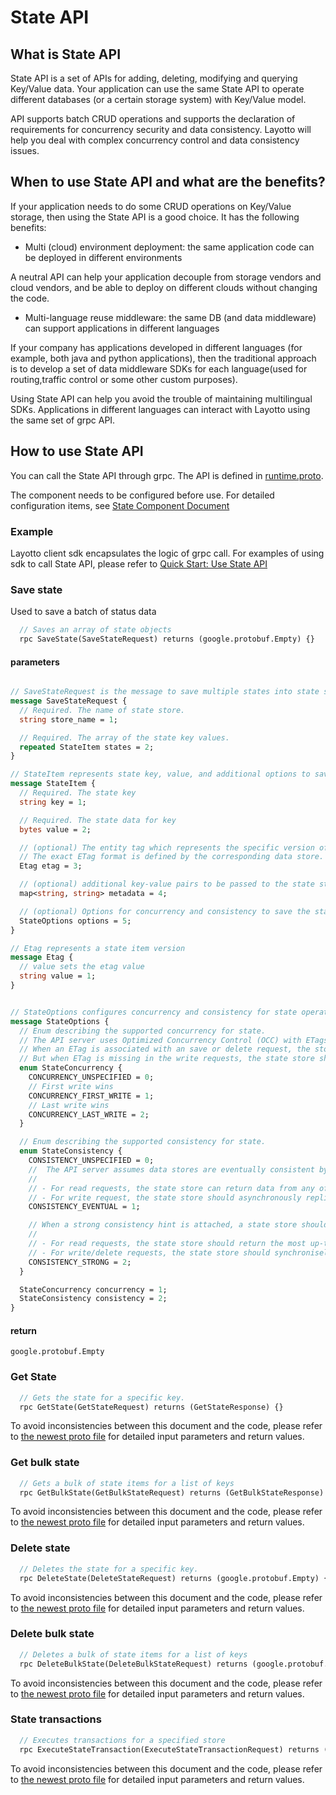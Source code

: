 # State API
## What is State API
State API is a set of APIs for adding, deleting, modifying and querying Key/Value data. Your application can use the same State API to operate different databases (or a certain storage system) with Key/Value model.

API supports batch CRUD operations and supports the declaration of requirements for concurrency security and data consistency. Layotto will help you deal with complex concurrency control and data consistency issues.

## When to use State API and what are the benefits?
If your application needs to do some CRUD operations on Key/Value storage, then using the State API is a good choice. It has the following benefits:

- Multi (cloud) environment deployment: the same application code can be deployed in different environments

A neutral API can help your application decouple from storage vendors and cloud vendors, and be able to deploy on different clouds without changing the code.

- Multi-language reuse middleware: the same DB (and data middleware) can support applications in different languages

If your company has applications developed in different languages (for example, both java and python applications), then the traditional approach is to develop a set of data middleware SDKs for each language(used for routing,traffic control or some other custom purposes).

Using State API can help you avoid the trouble of maintaining multilingual SDKs. Applications in different languages can interact with Layotto using the same set of grpc API.

## How to use State API
You can call the State API through grpc. The API is defined in [runtime.proto](https://github.com/mosn/layotto/blob/main/spec/proto/runtime/v1/runtime.proto).

The component needs to be configured before use. For detailed configuration items, see [State Component Document](component_specs/state/common.md)

### Example
Layotto client sdk encapsulates the logic of grpc call. For examples of using sdk to call State API, please refer to [Quick Start: Use State API](start/state/start.md)


### Save state
Used to save a batch of status data

```protobuf
  // Saves an array of state objects
  rpc SaveState(SaveStateRequest) returns (google.protobuf.Empty) {}
```

#### parameters

```protobuf

// SaveStateRequest is the message to save multiple states into state store.
message SaveStateRequest {
  // Required. The name of state store.
  string store_name = 1;

  // Required. The array of the state key values.
  repeated StateItem states = 2;
}

// StateItem represents state key, value, and additional options to save state.
message StateItem {
  // Required. The state key
  string key = 1;

  // Required. The state data for key
  bytes value = 2;

  // (optional) The entity tag which represents the specific version of data.
  // The exact ETag format is defined by the corresponding data store. Layotto runtime only treats ETags as opaque strings. 
  Etag etag = 3;

  // (optional) additional key-value pairs to be passed to the state store.
  map<string, string> metadata = 4;

  // (optional) Options for concurrency and consistency to save the state.
  StateOptions options = 5;
}

// Etag represents a state item version
message Etag {
  // value sets the etag value
  string value = 1;
}


// StateOptions configures concurrency and consistency for state operations
message StateOptions {
  // Enum describing the supported concurrency for state.
  // The API server uses Optimized Concurrency Control (OCC) with ETags.
  // When an ETag is associated with an save or delete request, the store shall allow the update only if the attached ETag matches with the latest ETag in the database.
  // But when ETag is missing in the write requests, the state store shall handle the requests in the specified strategy(e.g. a last-write-wins fashion).
  enum StateConcurrency {
    CONCURRENCY_UNSPECIFIED = 0;
    // First write wins
    CONCURRENCY_FIRST_WRITE = 1;
    // Last write wins
    CONCURRENCY_LAST_WRITE = 2;
  }

  // Enum describing the supported consistency for state.
  enum StateConsistency {
    CONSISTENCY_UNSPECIFIED = 0;
    //  The API server assumes data stores are eventually consistent by default.A state store should:
    //
    // - For read requests, the state store can return data from any of the replicas
    // - For write request, the state store should asynchronously replicate updates to configured quorum after acknowledging the update request.
    CONSISTENCY_EVENTUAL = 1;

    // When a strong consistency hint is attached, a state store should:
    //
    // - For read requests, the state store should return the most up-to-date data consistently across replicas.
    // - For write/delete requests, the state store should synchronisely replicate updated data to configured quorum before completing the write request.
    CONSISTENCY_STRONG = 2;
  }

  StateConcurrency concurrency = 1;
  StateConsistency consistency = 2;
}
```

#### return

`google.protobuf.Empty`

### Get State

```protobuf
  // Gets the state for a specific key.
  rpc GetState(GetStateRequest) returns (GetStateResponse) {}
```

To avoid inconsistencies between this document and the code, please refer to [the newest proto file](https://github.com/mosn/layotto/blob/main/spec/proto/runtime/v1/runtime.proto) for detailed input parameters and return values.

### Get bulk state

```protobuf
  // Gets a bulk of state items for a list of keys
  rpc GetBulkState(GetBulkStateRequest) returns (GetBulkStateResponse) {}
```

To avoid inconsistencies between this document and the code, please refer to [the newest proto file](https://github.com/mosn/layotto/blob/main/spec/proto/runtime/v1/runtime.proto) for detailed input parameters and return values.

### Delete state

```protobuf
  // Deletes the state for a specific key.
  rpc DeleteState(DeleteStateRequest) returns (google.protobuf.Empty) {}
```

To avoid inconsistencies between this document and the code, please refer to [the newest proto file](https://github.com/mosn/layotto/blob/main/spec/proto/runtime/v1/runtime.proto) for detailed input parameters and return values.

### Delete bulk state

```protobuf
  // Deletes a bulk of state items for a list of keys
  rpc DeleteBulkState(DeleteBulkStateRequest) returns (google.protobuf.Empty) {}
```

To avoid inconsistencies between this document and the code, please refer to [the newest proto file](https://github.com/mosn/layotto/blob/main/spec/proto/runtime/v1/runtime.proto) for detailed input parameters and return values.

### State transactions

```protobuf
  // Executes transactions for a specified store
  rpc ExecuteStateTransaction(ExecuteStateTransactionRequest) returns (google.protobuf.Empty) {}
```

To avoid inconsistencies between this document and the code, please refer to [the newest proto file](https://github.com/mosn/layotto/blob/main/spec/proto/runtime/v1/runtime.proto) for detailed input parameters and return values.
